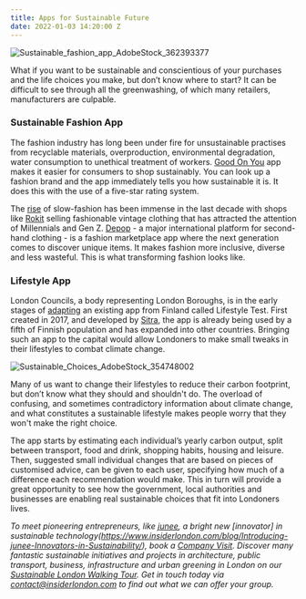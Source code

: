 ```yaml
---
title: Apps for Sustainable Future
date: 2022-01-03 14:20:00 Z
---
```


![Sustainable_fashion_app_AdobeStock_362393377](/uploads/AdobeStock_362393377.jpeg)

What if you want to be sustainable and conscientious of your purchases and the life choices you make, but don’t know where to start? It can be difficult to see through all the greenwashing, of which many retailers, manufacturers are culpable. 


### Sustainable Fashion App

The fashion industry has long been under fire for unsustainable practises from recyclable materials, overproduction, environmental degradation, water consumption to unethical treatment of workers.  [Good On You](https://goodonyou.eco/) app makes it easier for consumers to shop sustainably. You can  look up a fashion brand and the app immediately tells you how sustainable it is. It does this with the use of a five-star rating system.

The [rise](https://www.telegraph.co.uk/fashion/style/fast-rise-slow-fashion-dress-surprise-success-story-lockdown/) of slow-fashion has been immense in the last decade with shops like [Rokit](https://www.rokit.co.uk/) selling fashionable vintage clothing that has attracted the attention of Millennials and Gen Z. [Depop](https://www.depop.com/) -  a major international platform for second-hand clothing - is a fashion marketplace app where the next generation comes to discover unique items. It makes fashion more inclusive, diverse and less wasteful. This is what transforming fashion looks like.

### Lifestyle App

London Councils, a body representing London Boroughs, is in the early stages of [adapting](https://www.thetimes.co.uk/article/sustainability-app-will-help-londoners-cut-their-carbon-footprint-8dtcqpt8f) an existing app from Finland called Lifestyle Test. First created in 2017, and developed by [Sitra](https://www.sitra.fi/en/topics/sustainable-everyday-life/#what-is-it-about), the app is already being used by a fifth of Finnish population and has expanded into other countries. Bringing such an app to the capital would allow Londoners to make small tweaks in their lifestyles to combat climate change. 

![Sustainable_Choices_AdobeStock_354748002](/uploads/AdobeStock_354748002.jpeg)

Many of us want to change their lifestyles to reduce their carbon footprint, but don’t know what they should and shouldn't do. The overload of confusing, and sometimes contradictory information about climate change, and what constitutes a sustainable lifestyle makes people worry that they won't make the right choice. 

The app starts by estimating each individual’s yearly carbon output, split between transport, food and drink, shopping habits, housing and leisure.
Then, suggested small individual changes that are based on pieces of customised advice, can be given to each user, specifying how much of a difference each recommendation would make. This in turn will provide a great opportunity to see how the government, local authorities and businesses are enabling real sustainable choices that fit into Londoners lives.

<em>To meet pioneering entrepreneurs, like [junee](https://www.junee.co/), a bright new [innovator] in sustainable technology(https://www.insiderlondon.com/blog/Introducing-junee-Innovators-in-Sustainability/), book a [Company Visit](https://www.insiderlondon.com/london/company-visits/). Discover many fantastic sustainable initiatives and projects in architecture, public transport, business, infrastructure and urban greening in London on our [Sustainable London Walking Tour](https://www.insiderlondon.com/london/educational-tours/sustainable-london-architecture-tour/#sustainable-london-tour). Get in touch today via [contact@insiderlondon.com](https://www.insiderlondon.com/contact-us/) to find out what we can offer your group.</em>

